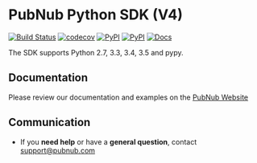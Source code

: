 # PubNub Python SDK (V4)
[![Build Status](https://travis-ci.org/pubnub/python.svg?branch=master)](https://travis-ci.org/pubnub/python)
[![codecov](https://codecov.io/gh/pubnub/python/branch/master/graph/badge.svg)](https://codecov.io/gh/pubnub/python)
[![PyPI](https://img.shields.io/pypi/v/pubnub.svg)](https://pypi.python.org/pypi/pubnub/)
[![PyPI](https://img.shields.io/pypi/pyversions/pubnub.svg)](https://pypi.python.org/pypi/pubnub/)
[![Docs](https://img.shields.io/badge/docs-online-blue.svg)](https://www.pubnub.com/docs/python/pubnub-python-sdk-v4)

The SDK supports Python 2.7, 3.3, 3.4, 3.5 and pypy.

## Documentation

Please review our documentation and examples on the [PubNub Website](https://www.pubnub.com/docs/python/pubnub-python-sdk-v4)

## Communication

- If you **need help** or have a **general question**, contact <support@pubnub.com>
